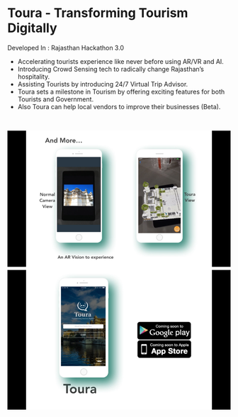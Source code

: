 # Toura - Transforming Tourism Digitally 
Developed In : Rajasthan Hackathon 3.0

- Accelerating tourists experience like never before using AR/VR and AI.
- Introducing Crowd Sensing tech to radically change Rajasthan’s hospitality.
- Assisting Tourists by introducing 24/7 Virtual Trip Advisor.
- Toura sets a milestone in Tourism by offering exciting features for both Tourists and Government.
- Also Toura can help local vendors to improve their businesses (Beta).
<br />


![Alt text](https://github.com/DeepakCarpenter/Toura/blob/master/Toura/Assets/Screenshot.png?raw=true "Toura - Transforming Tourism Digitally")
